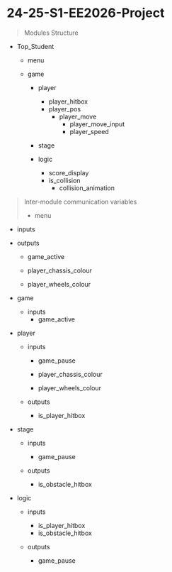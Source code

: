 # 24-25-S1-EE2026-Project

> Modules Structure

- Top_Student

  - menu

  - game

    - player
      - player_hitbox
      - player_pos
        - player_move
          - player_move_input
          - player_speed
    
    - stage

    - logic
      - score_display
      - is_collision
        - collision_animation

> Inter-module communication variables
> - menu
  
  - inputs
  
  - outputs
    - game_active
        
    - player_chassis_colour
    - player_wheels_colour

- game

  - inputs
    - game_active
    
- player

  - inputs
    - game_pause
  
    - player_chassis_colour
    - player_wheels_colour
  
  - outputs
    - is_player_hitbox

- stage

  - inputs
    - game_pause

  - outputs
    - is_obstacle_hitbox

- logic

  - inputs
    - is_player_hitbox
    - is_obstacle_hitbox

  - outputs
    - game_pause


